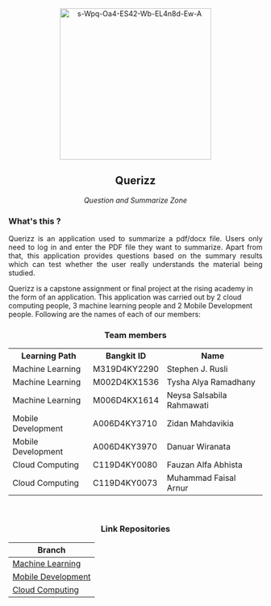 <div align="center">
  <a href="https://ibb.co.com/b1fC3PX"><img src="https://i.ibb.co.com/xh4BsD6/s-Wpq-Oa4-ES42-Wb-EL4n8d-Ew-A.png" alt="s-Wpq-Oa4-ES42-Wb-EL4n8d-Ew-A" border="0" width="300" height="300"></a>
  <h2><b>Querizz</b></h2>
  <i>Question and Summarize Zone</i>
</div>

### What's this ?
<p align="justify">
Querizz is an application used to summarize a pdf/docx file. Users only need to log in and enter the PDF file they want to summarize. Apart from that, this application provides questions based on the summary results which can test whether the user really understands the material being studied. <br>

Querizz is a capstone assignment or final project at the rising academy in the form of an application. This application was carried out by 2 cloud computing people, 3 machine learning people and 2 Mobile Development people. Following are the names of each of our members:
</p>

<div align="center">
  <h3>Team members</h3>
  <table align="center">
    <tr>
      <th>Learning Path</th>
      <th>Bangkit ID</th>
      <th>Name</th>
    </tr>
    <tr>
      <td>Machine Learning</td>
      <td>M319D4KY2290</td>
      <td>Stephen J. Rusli</td>
    </tr>
    <tr>
      <td>Machine Learning</td>
      <td>M002D4KX1536</td>
      <td>Tysha Alya Ramadhany</td>
    </tr>
    <tr>
      <td>Machine Learning</td>
      <td>M006D4KX1614</td>
      <td>Neysa Salsabila Rahmawati</td>
    </tr>
    <tr>
      <td>Mobile Development</td>
      <td>A006D4KY3710</td>
      <td>Zidan Mahdavikia</td>
    </tr> 
    <tr>
      <td>Mobile Development</td>
      <td>A006D4KY3970</td>
      <td>Danuar Wiranata</td>
    </tr>
    <tr> 
      <td>Cloud Computing</td>
      <td>C119D4KY0080</td>
      <td>Fauzan Alfa Abhista</td>
    </tr>
    <tr>
      <td>Cloud Computing</td> 
      <td>C119D4KY0073</td>
      <td>Muhammad Faisal Arnur</td>
    </tr>
  </table>
</div>
<br>

<div align="center">
  <h3>Link Repositories</h3>
<table align="center">
        <thead>
            <tr>
                <th>Branch</th>
            </tr>
        </thead>
        <tbody>
            <tr>
                <td><a href="https://github.com/FzanAlfa/Querizz/tree/CC" align="center">Machine Learning</a></td>
            </tr>
            <tr>
                <td><a href="https://github.com/FzanAlfa/Querizz/tree/MD" align="center">Mobile Development</a></td>
            </tr>
            <tr>
                <td><a href="https://github.com/FzanAlfa/Querizz/tree/ML" align="center">Cloud Computing</a></td>
            </tr>
        </tbody>
</table>
</div>
